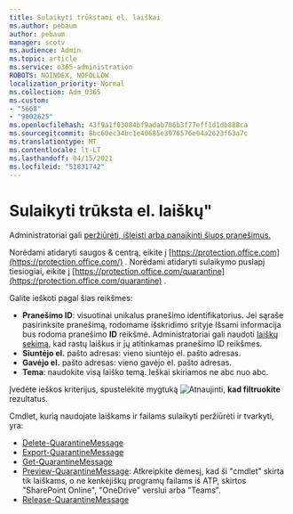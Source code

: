 ```yaml
---
title: Sulaikyti trūkstami el. laiškai
ms.author: pebaum
author: pebaum
manager: scotv
ms.audience: Admin
ms.topic: article
ms.service: o365-administration
ROBOTS: NOINDEX, NOFOLLOW
localization_priority: Normal
ms.collection: Adm_O365
ms.custom:
- "5668"
- "9002625"
ms.openlocfilehash: 43f9a1f03084bf9adab706b3f77eff1d1db888ca
ms.sourcegitcommit: 8bc60ec34bc1e40685e3976576e04a2623f63a7c
ms.translationtype: MT
ms.contentlocale: lt-LT
ms.lasthandoff: 04/15/2021
ms.locfileid: "51831742"
---
```

# <a name="missing-emails-in-quarantine"></a>Sulaikyti trūksta el. laiškų"

Administratoriai gali [peržiūrėti, išleisti arba panaikinti šiuos pranešimus.](https://docs.microsoft.com/microsoft-365/security/office-365-security/manage-quarantined-messages-and-files?view=o365-worldwide)

Norėdami atidaryti saugos & centrą, eikite į [https://protection.office.com](https://protection.office.com/) . Norėdami atidaryti sulaikymo puslapį tiesiogiai, eikite į [https://protection.office.com/quarantine](https://protection.office.com/quarantine) .  

Galite ieškoti pagal šias reikšmes:  

- **Pranešimo ID**: visuotinai unikalus pranešimo identifikatorius. Jei sąraše pasirinksite pranešimą, rodomame išskridimo  srityje Išsami informacija bus rodoma pranešimo **ID** reikšmė. Administratoriai gali naudoti [laiškų sekimą,](https://docs.microsoft.com/microsoft-365/security/office-365-security/message-trace-scc?view=o365-worldwide) kad rastų laiškus ir jų atitinkamas pranešimo ID reikšmes.
- **Siuntėjo el.** pašto adresas: vieno siuntėjo el. pašto adresas.
- **Gavėjo el.** pašto adresas: vieno gavėjo el. pašto adresas.
- **Tema**: naudokite visą laiško temą. Ieškai skiriamos ne abc nuo abc.

Įvedėte ieškos kriterijus, spustelėkite mygtuką ![ Atnaujinti, ](https://docs.microsoft.com/microsoft-365/media/scc-quarantine-refresh.png?view=o365-worldwide) **kad filtruokite** rezultatus.  

Cmdlet, kurią naudojate laiškams ir failams sulaikyti peržiūrėti ir tvarkyti, yra:
- [Delete-QuarantineMessage](https://docs.microsoft.com/powershell/module/exchange/delete-quarantinemessage)
- [Export-QuarantineMessage](https://docs.microsoft.com/powershell/module/exchange/export-quarantinemessage)
- [Get-QuarantineMessage](https://docs.microsoft.com/powershell/module/exchange/get-quarantinemessage)
- [Preview-QuarantineMessage](https://docs.microsoft.com/powershell/module/exchange/preview-quarantinemessage): Atkreipkite dėmesį, kad ši "cmdlet" skirta tik laiškams, o ne kenkėjiškų programų failams iš ATP, skirtos "SharePoint Online", "OneDrive" verslui arba "Teams".
- [Release-QuarantineMessage](https://docs.microsoft.com/powershell/module/exchange/release-quarantinemessage)
